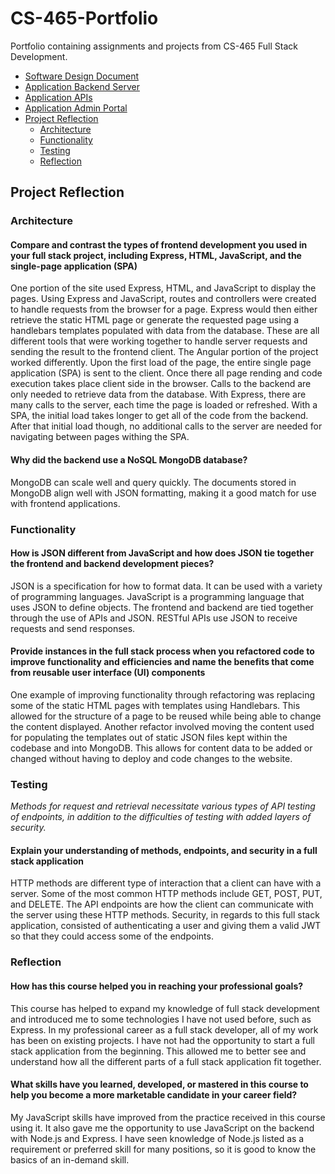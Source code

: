 # CS-465-Portfolio

Portfolio containing assignments and projects from CS-465 Full Stack Development.

- [Software Design Document](Software%20Design%20Document.pdf)
- [Application Backend Server](../app_server/)
- [Application APIs](../app_api/)
- [Application Admin Portal](../app_admin/)
- [Project Reflection](#project-reflection)
  - [Architecture](#architecture)
  - [Functionality](#functionality)
  - [Testing](#testing)
  - [Reflection](#reflection)

## Project Reflection

### Architecture

#### Compare and contrast the types of frontend development you used in your full stack project, including Express, HTML, JavaScript, and the single-page application (SPA)

One portion of the site used Express, HTML, and JavaScript to display the pages.  Using Express and JavaScript, routes and controllers were created to handle requests from the browser for a page.  Express would then either retrieve the static HTML page or generate the requested page using a handlebars templates populated with data from the database.  These are all different tools that were working together to handle server requests and sending the result to the frontend client.
The Angular portion of the project worked differently.  Upon the first load of the page, the entire single page application (SPA) is sent to the client.  Once there all page rending and code execution takes place client side in the browser.  Calls to the backend are only needed to retrieve data from the database.
With Express, there are many calls to the server, each time the page is loaded or refreshed.  With a SPA, the initial load takes longer to get all of the code from the backend.  After that initial load though, no additional calls to the server are needed for navigating between pages withing the SPA.

#### Why did the backend use a NoSQL MongoDB database?

MongoDB can scale well and query quickly.  The documents stored in MongoDB align well with JSON formatting, making it a good match for use with frontend applications.

### Functionality

#### How is JSON different from JavaScript and how does JSON tie together the frontend and backend development pieces?

JSON is a specification for how to format data.  It can be used with a variety of programming languages.  JavaScript is a programming language that uses JSON to define objects.  The frontend and backend are tied together through the use of APIs and JSON.  RESTful APIs use JSON to receive requests and send responses.

#### Provide instances in the full stack process when you refactored code to improve functionality and efficiencies and name the benefits that come from reusable user interface (UI) components

One example of improving functionality through refactoring was replacing some of the static HTML pages with templates using Handlebars.  This allowed for the structure of a page to be reused while being able to change the content displayed.  Another refactor involved moving the content used for populating the templates out of static JSON files kept within the codebase and into MongoDB.  This allows for content data to be added or changed without having to deploy and code changes to the website.

### Testing

*Methods for request and retrieval necessitate various types of API testing of endpoints, in addition to the difficulties of testing with added layers of security.*

#### Explain your understanding of methods, endpoints, and security in a full stack application

HTTP methods are different type of interaction that a client can have with a server.  Some of the most common HTTP methods include GET, POST, PUT, and DELETE.  The API endpoints are how the client can communicate with the server using these HTTP methods.  Security, in regards to this full stack application, consisted of authenticating a user and giving them a valid JWT so that they could access some of the endpoints.

### Reflection

#### How has this course helped you in reaching your professional goals?

This course has helped to expand my knowledge of full stack development and introduced me to some technologies I have not used before, such as Express.  In my professional career as a full stack developer, all of my work has been on existing projects.  I have not had the opportunity to start a full stack application from the beginning.  This allowed me to better see and understand how all the different parts of a full stack application fit together.

#### What skills have you learned, developed, or mastered in this course to help you become a more marketable candidate in your career field?

My JavaScript skills have improved from the practice received in this course using it.  It also gave me the opportunity to use JavaScript on the backend with Node.js and Express.  I have seen knowledge of Node.js listed as a requirement or preferred skill for many positions, so it is good to know the basics of an in-demand skill.
